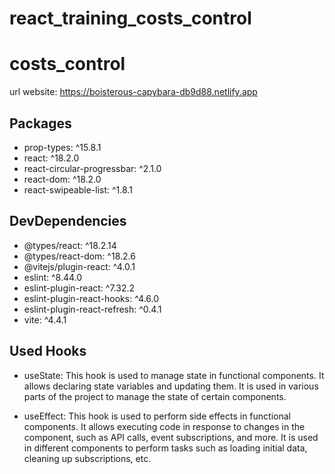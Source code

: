 # react_training_costs_control

# costs_control
url website: https://boisterous-capybara-db9d88.netlify.app


## Packages

- prop-types: ^15.8.1
- react: ^18.2.0
- react-circular-progressbar: ^2.1.0
- react-dom: ^18.2.0
- react-swipeable-list: ^1.8.1

## DevDependencies

- @types/react: ^18.2.14
- @types/react-dom: ^18.2.6
- @vitejs/plugin-react: ^4.0.1
- eslint: ^8.44.0
- eslint-plugin-react: ^7.32.2
- eslint-plugin-react-hooks: ^4.6.0
- eslint-plugin-react-refresh: ^0.4.1
- vite: ^4.4.1

## Used Hooks

- useState: This hook is used to manage state in functional components. It allows declaring state variables and updating them. It is used in various parts of the project to manage the state of certain components.

- useEffect: This hook is used to perform side effects in functional components. It allows executing code in response to changes in the component, such as API calls, event subscriptions, and more. It is used in different components to perform tasks such as loading initial data, cleaning up subscriptions, etc.
